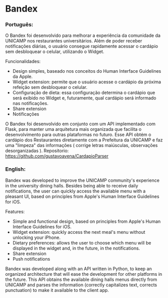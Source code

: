 #  Bandex

### Português:

O Bandex foi desenvolvido para melhorar a experiência da comunidade da UNICAMP nos restaurantes universitários.
Além de poder receber notificações diárias, o usuário consegue rapidamente acessar o cardápio sem desbloquear o celular, utilizando o Widget.

Funcionalidades:
- Design simples, baseado nos conceitos do Human Interface Guidelines da Apple.
- Widget extension: permite que o usuário acesse o cardápio da próxima refeição sem desbloquear o celular.
- Configuração de dieta: essa configuração determina o cardápio que será exibido no Widget e, futuramente, qual cardápio será informado nas notificações.
- Share extension
- Notificações


O Bandex foi desenvolvido em conjunto com um API implementado com Flask, para manter uma arquitetura mais organizada que facilita o desenvolvimento para outras plataformas no futuro. Esse API obtém o cardápio dos Restaurantes diretamente com a Prefeitura da UNICAMP e faz uma "limpeza" das informações ( corrige letras maiúsculas, observações desorganizadas ).
Repositorio: https://github.com/gustavoavena/CardapioParser


### English:

Bandex was developed to improve the UNICAMP community's experience in the university dining halls.
Besides being able to receive daily notifications, the user can quickly access the available menu with a pleasant UI, based on principles from Apple's Human Interface Guidelines for iOS.

Features:
- Simple and functional design, based on principles from Apple's Human Interface Guidelines for iOS.
- Widget extension: quickly access the next meal's menu without unlocking your iPhone.
- Dietary preferences: allows the user to choose which menu will be displayed in the widget and, in the future, in the notifications.
- Share extension
- Push notifications




Bandex was developed along with an API written in Python, to keep an organized architecture that will ease the development for other platforms in the future. This API obtains the available dining halls menus directly from UNICAMP and parses the information (correctly capitalizes text, corrects punctuation)  to make it available to the client app.


